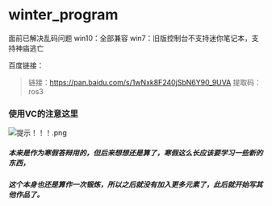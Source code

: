 # winter_program
面前已解决乱码问题
win10：全部兼容
win7：旧版控制台不支持迷你笔记本，支持神庙逃亡

百度链接：
>链接：https://pan.baidu.com/s/1wNxk8F240jSbN6Y90_9UVA 
>提取码：ros3

### 使用VC的注意这里
![提示！！！.png](https://i.loli.net/2020/02/25/jus5cihGJLwAe4q.png)

##### 本来是作为寒假答辩用的，但后来想想还是算了，寒假这么长应该要学习一些新的东西，
##### 这个本身也还是算作一次锻炼，所以之后就没有加入更多元素了，此后就开始写其他作品了。
